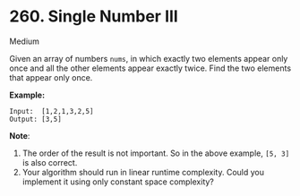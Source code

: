 # 260. Single Number III

Medium

Given an array of numbers `nums`, in which exactly two elements appear only once and all the other  elements appear exactly twice. Find the two elements that appear only  once.

**Example:**

```
Input:  [1,2,1,3,2,5]
Output: [3,5]
```

**Note**:

1. The order of the result is not important. So in the above example, `[5, 3]` is also correct.
2. Your algorithm should run in linear runtime complexity. Could you implement it using only constant space complexity?